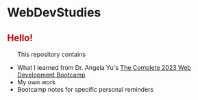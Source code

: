 # WebDevStudies
<h2 style="color:B70404;">Hello!</h2>
<ul>
  <p>This repository contains</p>
    <li>What I learned from Dr. Angela Yu's <a href="https://www.udemy.com/course/the-complete-web-development-bootcamp/">The Complete 2023 Web Development Bootcamp</a></li>
    <li>My own work</li>
    <li>Bootcamp notes for specific personal reminders</li>
</ul>


